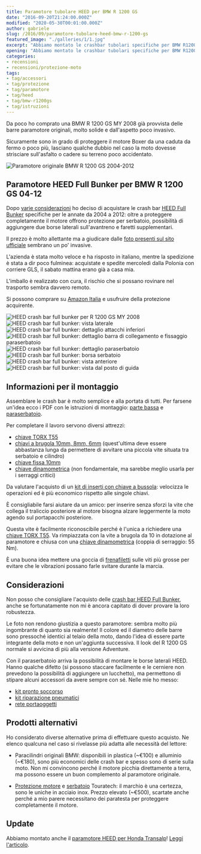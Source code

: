 ```yaml
---
title: Paramotore tubolare HEED per BMW R 1200 GS
date: "2016-09-20T21:24:00.000Z"
modified: "2020-05-30T00:01:00.000Z"
author: gabriele
slug: /2016/09/paramotore-tubolare-heed-bmw-r-1200-gs
featured_image: "./galleries/1/1.jpg"
excerpt: "Abbiamo montato le crashbar tubolari specifiche per BMW R1200GS 04-12 prodotte da HEED, ecco le nostre foto e considerazioni su paramotore e paraserbatoio"
opening: "Abbiamo montato le crashbar tubolari specifiche per BMW R1200GS 04-12 prodotte da HEED, ecco le nostre foto e considerazioni su paramotore e paraserbatoio."
categories:
- recensioni
- recensioni/protezione-moto
tags:
- tag/accessori
- tag/protezione
- tag/paramotore
- tag/heed
- tag/bmw-r1200gs
- tag/istruzioni
---
```

Da poco ho comprato una BMW R 1200 GS MY 2008 già provvista delle barre paramotore originali, molto solide e dall'aspetto poco invasivo.

Sicuramente sono in grado di proteggere il motore Boxer da una caduta da fermo o poco più, lasciano qualche dubbio nel caso la moto dovesse strisciare sull'asfalto o cadere su terreno poco accidentato.

![Paramotore originale BMW R 1200 GS 2004-2012](./galleries/0/0.jpg "Il paramotore originale BMW R 1200 GS 2008-2009 protegge il motore da cadute da fermo, in caso di strisciate lascia un po' a desiderare")

## Paramotore HEED Full Bunker per BMW R 1200 GS 04-12

Dopo [varie considerazioni](https://amzn.to/3ay0cSt) ho deciso di acquistare le crash bar [HEED Full Bunker](https://amzn.to/2zNJDm1) specifiche per le annate da 2004 a 2012: oltre a proteggere completamente il motore offrono protezione per serbatoio, possibilità di aggiungere due borse laterali sull'avantreno e faretti supplementari.

Il prezzo è molto allettante ma a giudicare dalle [foto presenti sul sito ufficiale](http://www.heed.com.pl/index.php/en/gmole-heed-for-r-1200-gs-08-12-full-bunker-en) sembrano un po' invasive.

L'azienda è stata molto veloce e ha risposto in italiano, mentre la spedizione è stata a dir poco fulminea: acquistate e spedite mercoledì dalla Polonia con corriere GLS, il sabato mattina erano già a casa mia.

L'imballo è realizzato con cura, il rischio che si possano rovinare nel trasporto sembra davvero remoto.

Si possono comprare su [Amazon Italia](https://amzn.to/2zNJDm1) e usufruire della protezione acquirente.

![HEED crash bar full bunker per R 1200 GS MY 2008](./galleries/1/0.jpg "HEED crash bar full bunker montate su BMW R 1200 GS MY 2008")
![HEED crash bar full bunker: vista laterale](./galleries/1/1.jpg "Il paramotore lascia spazio per fare il tagliando senza smontare le barre")
![HEED crash bar full bunker: dettaglio attacchi inferiori](./galleries/1/2.jpg "Il montaggio è piuttosto semplice, il paramotore protegge anche la sonda lambda situata sugli scarichi")
![HEED crash bar full bunker: dettaglio barra di collegamento e fissaggio paraserbatoio](./galleries/1/3.jpg "Una staffa molto robusta collega i due lati del paramotore e le barre paraserbatoio")
![HEED crash bar full bunker: dettaglio paraserbatoio](./galleries/1/4.jpg "Il paraserbatoio si appende sotto il becco tramite due U filettate")
![HEED crash bar full bunker: borsa serbatoio](./galleries/1/5.jpg "Borse laterali montate sul paraserbatoio")
![HEED crash bar full bunker: vista anteriore](./galleries/1/6.jpg "Le barre di protezione non allargano molto il profilo della moto e rimangono dentro la larghezza delle borse vario in modalità compatta")
![HEED crash bar full bunker: vista dal posto di guida](./galleries/1/7.jpg "Dal posto di guida le barre hanno un bellissimo aspetto!")

## Informazioni per il montaggio

Assemblare le crash bar è molto semplice e alla portata di tutti. Per farsene un'idea ecco i PDF con le istruzioni di montaggio: [parte bassa](./Inst_Mont_BMW_R_1200_GS_04-12_down_PL-EN.pdf) e [paraserbatoio](./Inst_Mont_BMW_R_1200_GS_04-12_up_PL-EN.pdf).

Per completare il lavoro servono diversi attrezzi:

- [chiave TORX T55](https://amzn.to/2HyamFL)
- [chiavi a brugola 10mm, 8mm, 6mm](https://amzn.to/2TqhFke) (quest'ultima deve essere abbastanza lunga da permettere di avvitare una piccola vite situata tra serbatoio e cilindro)
- [chiave fissa 10mm](https://amzn.to/2WncsM1)
- [chiave dinamometrica](https://amzn.to/2U9mx1G) (non fondamentale, ma sarebbe meglio usarla per i serraggi critici)

Da valutare l'acquisto di un [kit di inserti con chiave a bussola](https://amzn.to/2Tm9BRu): velocizza le operazioni ed è più economico rispetto alle singole chiavi.

È consigliabile farsi aiutare da un amico: per inserire senza sforzi la vite che collega il traliccio posteriore al motore bisogna alzare leggermente la moto agendo sul portapacchi posteriore.

Questa vite è facilmente riconoscibile perché è l'unica a richiedere una [chiave TORX T55](https://amzn.to/2HyamFL). Va rimpiazzata con la vite a brugola da 10 in dotazione al paramotore e chiusa con una [chiave dinamometrica](https://amzn.to/3pEsChX) (coppia di serraggio: 55 Nm).

È una buona idea mettere una goccia di [frenafiletti](https://amzn.to/2ToQoyG) sulle viti più grosse per evitare che le vibrazioni possano farle svitare durante la marcia.

## Considerazioni

Non posso che consigliare l'acquisto delle [crash bar HEED Full Bunker](https://amzn.to/2zNJDm1), anche se fortunatamente non mi è ancora capitato di dover provare la loro robustezza.

Le foto non rendono giustizia a questo paramotore: sembra molto più ingombrante di quanto sia realmente! Il colore ed il diametro delle barre sono pressoché identici al telaio della moto, dando l'idea di essere parte integrante della moto e non un'aggiunta successiva. Il look del R 1200 GS normale si avvicina di più alla versione Adventure.

Con il paraserbatoio arriva la possibilità di montare le borse laterali HEED. Hanno qualche difetto (si possono staccare facilmente e le cerniere non prevedono la possibilità di aggiungere un lucchetto), ma permettono di stipare alcuni accessori da avere sempre con sé. Nelle mie ho messo:

- [kit pronto soccorso](https://amzn.to/2TVTfUH)
- [kit riparazione pneumatici](https://amzn.to/2HyaZz7)
- [rete portaoggetti](https://amzn.to/2WghvgY)

## Prodotti alternativi

Ho considerato diverse alternative prima di effettuare questo acquisto. Ne elenco qualcuna nel caso si rivelasse più adatta alle necessità del lettore:

- Paracilindri originali BMW: disponibili in plastica (~€100) e alluminio (~€180), sono più economici delle crash bar e spesso sono di serie sulla moto. Non mi convincono perché il motore picchia direttamente a terra, ma possono essere un buon complemento al paramotore originale.

- [Protezione motore](https://shop.touratech.it/barra-paracilindro-e-paramotore-acciaio-inox-per-bmw-r1200gs-fino-a-2012.html) e [serbatoio](https://shop.touratech.it/barra-anticaduta-per-carenatura-acciaio-inox-per-bmw-r1200gs-2008-2012.html) Touratech: il marchio è una certezza, sono le uniche in acciaio inox. Prezzo elevato (~€500), scartate anche perché a mio parere necessitano dei paratesta per proteggere completamente il motore.

## Update

Abbiamo montato anche il [paramotore HEED per Honda Transalp](http://ebay.us/2pniTA)! [Leggi l'articolo](/2018/02/paramotore-heed-honda-xl-700-transalp/).
